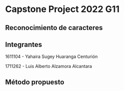 # Capstone Project 2022 G11

## Reconocimiento de caracteres

## Integrantes
1611104 - Yahaira Sugey Huaranga Centurión

1711262 - Luis Alberto Alzamora Alcantara

## Método propuesto


